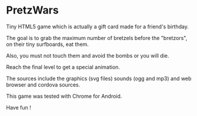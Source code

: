 # PretzWars

Tiny HTML5 game which is actually a gift card made for a friend's birthday.

The goal is to grab the maximum number of bretzels before the "bretzors", on their tiny surfboards, eat them.

Also, you must not touch them and avoid the bombs or you will die.

Reach the final level to get a special animation.

The sources include the graphics (svg files) sounds (ogg and mp3) and web browser and cordova sources.

This game was tested with Chrome for Android.

Have fun !

